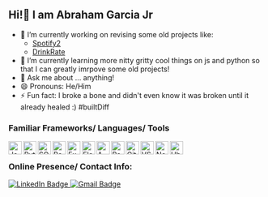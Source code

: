 <!--
**AbrahamGarciajr/AbrahamGarciaJr** is a ✨ _special_ ✨ repository because its `README.md` (this file) appears on your GitHub profile.

Here are some ideas to get you started:

-->
## Hi!👋 I am Abraham Garcia Jr
- 🔭 I’m currently working on revising some old projects like:
  * <a href="https://github.com/markklt77/Python-Group-Project/tree/part-time">Spotify2</a>
  * <a href="https://github.com/AbrahamGarciajr/solo-project-drink-rate">DrinkRate</a>
- 🌱 I’m currently learning more nitty gritty cool things on js and python so that I can greatly imrpove some old projects!
- 💬 Ask me about ... anything!
- 😄 Pronouns: He/Him
- ⚡ Fun fact: I broke a bone and didn't even know it was broken until it already healed :) #builtDiff


### Familiar Frameworks/ Languages/ Tools
<div> 
<img align="left" width="26px" alt="Javascript logo" src="https://github.com/user-attachments/assets/9436fa71-2e2e-40d0-ae56-eac6552603c0"/>
<img align="left" width="26px" alt="Python logo" src="https://upload.wikimedia.org/wikipedia/commons/thumb/c/c3/Python-logo-notext.svg/1869px-Python-logo-notext.svg.png"/>
<img align="left" width="26px" alt="SQLite3 logo" src="https://encrypted-tbn0.gstatic.com/images?q=tbn:ANd9GcSL0PMGDkkkufkdgxO2YUft81X9B3Nfk5fWBw&s"/>
<img align="left" width="26px" alt="React logo" src="https://github.com/user-attachments/assets/418d8029-ad91-4c2f-b6af-0c18fd314472"/>
<img align="left" width="26px" alt="Express.js logo" src="https://github.com/user-attachments/assets/a66436c4-aff5-4172-a268-469cec7f4a82"/>
<img align="left" width="26px" alt="Flask logo" src="https://github.com/user-attachments/assets/aaa303bb-2319-493f-aafd-c18845131918"/>
<img align="left" width="26px" alt="AWS logo" src="https://github.com/user-attachments/assets/4f1a66e5-4ea8-4b30-891a-2afc108d6b41"/>
<img align="left" width="26px" alt="Postman logo" src="https://github.com/user-attachments/assets/60e65be4-4402-4024-b444-bc0589c7da39"/>
<img align="left" width="26px" alt="Github logo" src="https://github.com/user-attachments/assets/903d91e1-73e5-477e-aff6-3817d439e4d7"/>
<img align="left" width="26px" alt="VSCode logo" src="https://github.com/user-attachments/assets/bbc340ba-cf91-49d6-99ac-8343b3c4b568"/>
<img align="left" width="26px" alt="Node.js logo" src="https://github.com/user-attachments/assets/1e563236-8b55-4c4d-8b81-d8ed25aa3a90"/>
<img align="left" width="26px" alt="Ubuntu logo" src="https://github.com/user-attachments/assets/e9d5fdd8-090d-4c5c-a4b1-7521303ced58"/>
</div>


<br />

 ### Online Presence/ Contact Info:
<div id="badges">
  <a href="https://www.linkedin.com/in/abraham-garcia-822a2a344/">
    <img src="https://img.shields.io/badge/LinkedIn-blue?style=for-the-badge&logo=linkedin&logoColor=white" alt="LinkedIn Badge"/>
  </a>

 
  <a align='right' href="">
    <img src="https://img.shields.io/badge/gmail-agarciasantos14%40gmail.com-red" alt="Gmail Badge"/>
  </a>
</div>


